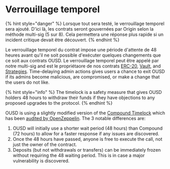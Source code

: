 # Verrouillage temporel

{% hint style="danger" %}
Lorsque tout sera testé, le verrouillage temporel sera ajouté. D'ici là, les contrats seront gouvernées par Origin selon la méthode multi-sig (5 sur 8). Cela permettera une réponse plus rapide si un incident critique devait être découvert.
{% endhint %}

Le verrouillage temporel du contrat impose une période d'attente de 48 heures avant qu'il ne soit possible d'exécuter quelques changements que ce soit aux contrats OUSD. Le verrouillage temporel peut être appelé par notre multi-sig and est le propriétaore de nos contrats [ERC-20](erc-20.md), [Vault](vault.md), and [Strategies](strategies.md). Time-delaying admin actions gives users a chance to exit OUSD if its admins become malicious, are compromised, or make a change that the users do not like.

{% hint style="info" %}
The timelock is a safety measure that gives OUSD holders 48 hours to withdraw their funds if they have objections to any proposed upgrades to the protocol.
{% endhint %}

OUSD is using a slightly modified version of the [Compound Timelock](https://compound.finance/docs/governance) which has been [audited by OpenZeppelin](https://blog.openzeppelin.com/compound-finance-patch-audit/). The 3 notable differences are:

1. OUSD will initially use a shorter wait period \(48 hours\) than Compound \(72 hours\) to allow for a faster response if any issues are discovered.
2. Once the 48 hours have passed, anyone is free to execute the call, not just the owner of the contract.
3. Deposits \(but not withdrawals or transfers\) can be immediately frozen without requiring the 48 waiting period. This is in case a major vulnerability is discovered.





